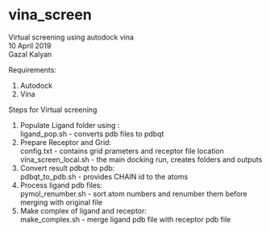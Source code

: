 # vina_screen
Virtual screening using autodock vina <br>
10 April 2019 <br>
Gazal Kalyan  <br>

Requirements:
1) Autodock
2) Vina

Steps for Virtual screening
1) Populate Ligand folder using : <br>
	ligand_pop.sh - converts pdb files to pdbqt
2) Prepare Receptor and Grid: <br>
	config.txt - contains grid prameters and receptor file location <br>
	vina_screen_local.sh - the main docking run, creates folders and outputs 
3) Convert result pdbqt to pdb: <br>
	pdbqt_to_pdb.sh - provides CHAIN id to the atoms
4) Process ligand pdb files:  <br>
	pymol_renumber.sh - sort atom numbers and renumber them before merging with original file
5) Make complex of ligand and receptor: <br>
	make_complex.sh - merge ligand pdb file with receptor pdb file 
	
